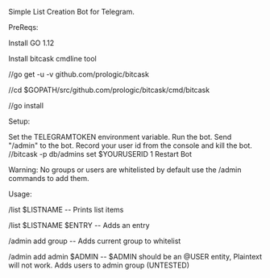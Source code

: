 Simple List Creation Bot for Telegram.



PreReqs:

 Install GO 1.12

 Install bitcask cmdline tool
 
 //go get -u -v github.com/prologic/bitcask
 
 //cd $GOPATH/src/github.com/prologic/bitcask/cmd/bitcask
 
 //go install
 


Setup:

Set the TELEGRAMTOKEN environment variable.
Run the bot.
Send "/admin" to the bot.
Record your user id from the console and kill the bot.
//bitcask -p db/admins set $YOURUSERID 1
Restart Bot



Warning:
 No groups or users are whitelisted by default use the /admin commands to add them.



Usage:

/list $LISTNAME -- Prints list items

/list $LISTNAME $ENTRY -- Adds an entry

/admin add group -- Adds current group to whitelist

/admin add admin $ADMIN -- $ADMIN should be an @USER entity, Plaintext will not work. Adds users to admin group (UNTESTED)
